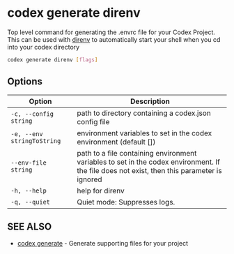 # codex generate direnv

Top level command for generating the .envrc file for your Codex Project. This can be used with [direnv](../ide_configuration/direnv.md) to automatically start your shell when you cd into your codex directory

```bash
codex generate direnv [flags]
```

## Options

<!-- Markdown table of options -->
| Option | Description |
| --- | --- |
| `-c, --config string` | path to directory containing a codex.json config file |
|  `-e, --env stringToString` |  environment variables to set in the codex environment (default []) |
|  `--env-file string` | path to a file containing environment variables to set in the codex environment. If the file does not exist, then this parameter is ignored |
| `-h, --help` | help for direnv |
| `-q, --quiet` | Quiet mode: Suppresses logs. |

## SEE ALSO

* [codex generate](codex_generate.md)	 - Generate supporting files for your project

